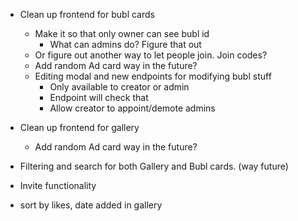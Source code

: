 - Clean up frontend for bubl cards
    - Make it so that only owner can see bubl id
        - What can admins do? Figure that out
    - Or figure out another way to let people join. Join codes?
    - Add random Ad card way in the future?
    - Editing modal and new endpoints for modifying bubl stuff
        - Only available to creator or admin
        - Endpoint will check that
        - Allow creator to appoint/demote admins
- Clean up frontend for gallery
    - Add random Ad card way in the future?

- Filtering and search for both Gallery and Bubl cards. (way future)

- Invite functionality
- sort by likes, date added in gallery